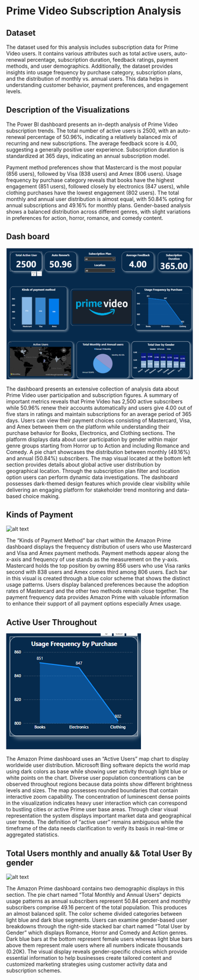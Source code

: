 # Prime Video Subscription Analysis

## Dataset

The dataset used for this analysis includes subscription data for Prime Video users. It contains various attributes such as total active users, auto-renewal percentage, subscription duration, feedback ratings, payment methods, and user demographics. Additionally, the dataset provides insights into usage frequency by purchase category, subscription plans, and the distribution of monthly vs. annual users. This data helps in understanding customer behavior, payment preferences, and engagement levels.

## Description of the Visualizations

The Power BI dashboard presents an in-depth analysis of Prime Video subscription trends. The total number of active users is 2500, with an auto-renewal percentage of 50.96%, indicating a relatively balanced mix of recurring and new subscriptions. The average feedback score is 4.00, suggesting a generally positive user experience. Subscription duration is standardized at 365 days, indicating an annual subscription model.

Payment method preferences show that Mastercard is the most popular (856 users), followed by Visa (838 users) and Amex (806 users). Usage frequency by purchase category reveals that books have the highest engagement (851 users), followed closely by electronics (847 users), while clothing purchases have the lowest engagement (802 users). The total monthly and annual user distribution is almost equal, with 50.84% opting for annual subscriptions and 49.16% for monthly plans. Gender-based analysis shows a balanced distribution across different genres, with slight variations in preferences for action, horror, romance, and comedy content.


## Dash board
![alt text](<Screenshot 2025-04-09 201613.png>)


The dashboard presents an extensive collection of analysis data about Prime Video user participation and subscription figures. A summary of important metrics reveals that Prime Video has 2,500 active subscribers while 50.96% renew their accounts automatically and users give 4.00 out of five stars in ratings and maintain subscriptions for an average period of 365 days. Users can view their payment choices consisting of Mastercard, Visa, and Amex between them on the platform while understanding their purchase behavior for Books, Electronics, and Clothing sections. The platform displays data about user participation by gender within major genre groups starting from Horror up to Action and including Romance and Comedy. A pie chart showcases the distribution between monthly (49.16%) and annual (50.84%) subscribers. The map visual located at the bottom left section provides details about global active user distribution by geographical location. Through the subscription plan filter and location option users can perform dynamic data investigations. The dashboard possesses dark-themed design features which provide clear visibility while delivering an engaging platform for stakeholder trend monitoring and data-based choice making.
## Kinds of Payment
![alt text](image.png)


The “Kinds of Payment Method” bar chart within the Amazon Prime dashboard displays the frequency distribution of users who use Mastercard and Visa and Amex payment methods. Payment methods appear along the x-axis and frequency of use stands as the measurement on the y-axis. Mastercard holds the top position by owning 856 users who use Visa ranks second with 838 users and Amex comes third among 806 users. Each bar in this visual is created through a blue color scheme that shows the distinct usage patterns. Users display balanced preferences because the adoption rates of Mastercard and the other two methods remain close together. The payment frequency data provides Amazon Prime with valuable information to enhance their support of all payment options especially Amex usage.


## Active User Throughout
![alt text](<Screenshot 2025-04-09 201755.png>)

The Amazon Prime dashboard uses an “Active Users” map chart to display worldwide user distribution. Microsoft Bing software depicts the world map using dark colors as base while showing user activity through light blue or white points on the chart. Diverse user population concentrations can be observed throughout regions because data points show different brightness levels and sizes. The map possesses rounded boundaries that contain interactive zoom capability. The concentration of luminescent dense points in the visualization indicates heavy user interaction which can correspond to bustling cities or active Prime user base areas. Through clear visual representation the system displays important market data and geographical user trends. The definition of “active user” remains ambiguous while the timeframe of the data needs clarification to verify its basis in real-time or aggregated statistics.

## Total Users monthly and anually && Total User By gender

![alt text](image-3.png)

The Amazon Prime dashboard contains two demographic displays in this section. The pie chart named “Total Monthly and Annual Users” depicts usage patterns as annual subscribers represent 50.84 percent and monthly subscribers comprise 49.16 percent of the total population. This produces an almost balanced split. The color scheme divided categories between light blue and dark blue segments. Users can examine gender-based user breakdowns through the right-side stacked bar chart named “Total User by Gender” which displays Romance, Horror and Comedy and Action genres. Dark blue bars at the bottom represent female users whereas light blue bars above them represent male users where all numbers indicate thousands (0.20K). The visual display reveals gender-specific choices which provide essential information to help businesses create tailored content and customized marketing strategies using customer activity data and subscription schemes.
